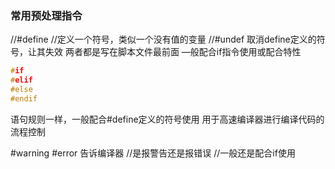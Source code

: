 ### 常用预处理指令

//#define
//定义一个符号，类似一个没有值的变量
//#undef
取消define定义的符号，让其失效
两者都是写在脚本文件最前面
—般配合if指令使用或配合特性





~~~c++
#if
#elif
#else
#endif
~~~

语句规则一样，一般配合#define定义的符号使用
用于高速编译器进行编译代码的流程控制



#warning
#error
告诉编译器
//是报警告还是报错误
//一般还是配合if使用